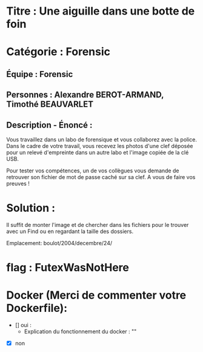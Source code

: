 # Titre : Une aiguille dans une botte de foin

# Catégorie : Forensic

## Équipe : Forensic

## Personnes : Alexandre BEROT-ARMAND, Timothé BEAUVARLET

## Description - Énoncé :

Vous travaillez dans un labo de forensique et vous collaborez avec la police. Dans le cadre de votre travail, vous recevez les photos d'une clef déposée pour un relevé d'empreinte dans un autre labo et l'image copiée de la clé USB.

Pour tester vos compétences, un de vos collègues vous demande de retrouver son fichier de mot de passe caché sur sa clef. A vous de faire vos preuves !

# Solution :

Il suffit de monter l'image et de chercher dans les fichiers pour le trouver avec un Find ou en regardant la taille des dossiers.

Emplacement: boulot/2004/decembre/24/

# flag : FutexWasNotHere

# Docker (Merci de commenter votre Dockerfile):

- \[\] oui :
  - Explication du fonctionnement du docker : ""

- [x] non